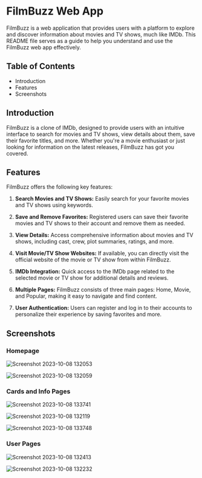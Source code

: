 
# FilmBuzz Web App

FilmBuzz is a web application that provides users with a platform to explore and discover information about movies and TV shows, much like IMDb. This README file serves as a guide to help you understand and use the FilmBuzz web app effectively.

## Table of Contents
- Introduction
- Features
- Screenshots

## Introduction

FilmBuzz is a clone of IMDb, designed to provide users with an intuitive interface to search for movies and TV shows, view details about them, save their favorite titles, and more. Whether you're a movie enthusiast or just looking for information on the latest releases, FilmBuzz has got you covered.

## Features

FilmBuzz offers the following key features:

1. **Search Movies and TV Shows:** Easily search for your favorite movies and TV shows using keywords.

2. **Save and Remove Favorites:** Registered users can save their favorite movies and TV shows to their account and remove them as needed.

3. **View Details:** Access comprehensive information about movies and TV shows, including cast, crew, plot summaries, ratings, and more.

4. **Visit Movie/TV Show Websites:** If available, you can directly visit the official website of the movie or TV show from within FilmBuzz.

5. **IMDb Integration:** Quick access to the IMDb page related to the selected movie or TV show for additional details and reviews.

6. **Multiple Pages:** FilmBuzz consists of three main pages: Home, Movie, and Popular, making it easy to navigate and find content.

7. **User Authentication:** Users can register and log in to their accounts to personalize their experience by saving favorites and more.

## Screenshots
### Homepage


![Screenshot 2023-10-08 132053](https://github.com/karthiikJR/FilmBuzz/assets/115890844/28549c1b-390d-4fb5-9d53-6cfd3c140aba)

![Screenshot 2023-10-08 132059](https://github.com/karthiikJR/FilmBuzz/assets/115890844/99229dc5-1521-4898-be73-643320a6956d)


### Cards and Info Pages


![Screenshot 2023-10-08 133741](https://github.com/karthiikJR/FilmBuzz/assets/115890844/da9ad6a7-2763-492c-8ea4-2f5cde4d352c)

![Screenshot 2023-10-08 132119](https://github.com/karthiikJR/FilmBuzz/assets/115890844/abbc548b-edef-4972-96b6-96e084c64b3f)

![Screenshot 2023-10-08 133748](https://github.com/karthiikJR/FilmBuzz/assets/115890844/70005729-23b5-497b-b472-7df2955ebb0b)


### User Pages


![Screenshot 2023-10-08 132413](https://github.com/karthiikJR/FilmBuzz/assets/115890844/43e56084-f83a-44ce-99b4-c013e7ff11e2)

![Screenshot 2023-10-08 132232](https://github.com/karthiikJR/FilmBuzz/assets/115890844/cb462dca-37ec-4c5a-95b0-33d07d67ddc8)

